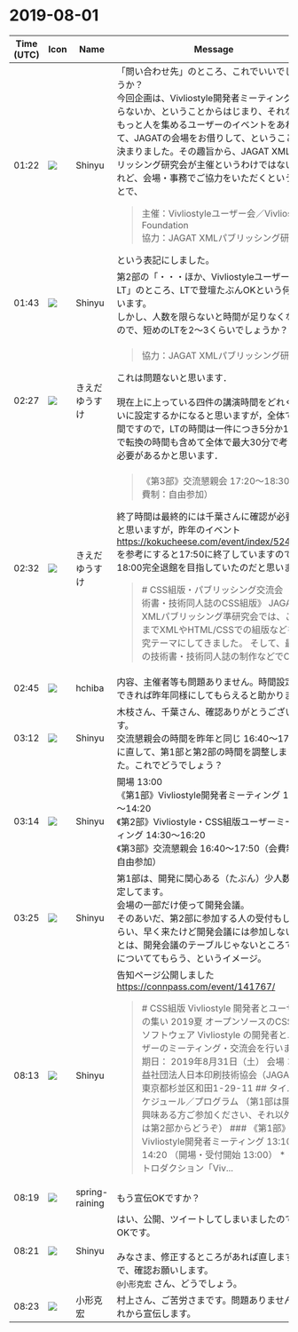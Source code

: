 # 2019-08-01

|Time (UTC)|Icon|Name|Message|
|---|---|---|---|
|01:22|![](https://avatars.slack-edge.com/2019-04-17/604316276593_b98417506de391d2c423_72.jpg)|Shinyu|「問い合わせ先」のところ、これでいいでしょうか？<br>今回企画は、Vivliostyle開発者ミーティングをやらないか、ということからはじまり、それならもっと人を集めるユーザーのイベントをあわせて、JAGATの会場をお借りして、ということで決まりました。その趣旨から、JAGAT XMLパブリッシング研究会が主催というわけではないけれど、会場・事務でご協力をいただくということで、<br><blockquote>主催：Vivliostyleユーザー会／Vivliostyle Foundation<br>協力：JAGAT XMLパブリッシング研究会</blockquote>という表記にしました。|
|01:43|![](https://avatars.slack-edge.com/2019-04-17/604316276593_b98417506de391d2c423_72.jpg)|Shinyu|第2部の「・・・ほか、VivliostyleユーザーのLT」のところ、LTで登壇たぶんOKという何人かいます。　<br>しかし、人数を限らないと時間が足りなくなるので、短めのLTを2〜3くらいでしょうか？|
|02:27|![](https://avatars.slack-edge.com/2019-03-11/571585797168_09840ca518e784c46d3a_72.png)|きえだゆうすけ|<blockquote>協力：JAGAT XMLパブリッシング研究会</blockquote>これは問題ないと思います．<br><br>現在上に上っている四件の講演時間をどれくらいに設定するかになると思いますが，全体で2時間ですので，LTの時間は一件につき5分か10分で転換の時間も含めて全体で最大30分で考える必要があるかと思います．|
|02:32|![](https://avatars.slack-edge.com/2019-03-11/571585797168_09840ca518e784c46d3a_72.png)|きえだゆうすけ|<blockquote>《第3部》交流懇親会 17:20～18:30（会費制：自由参加）</blockquote>終了時間は最終的には千葉さんに確認が必要かと思いますが，昨年のイベント <https://kokucheese.com/event/index/524241/> を参考にすると17:50に終了していますので，18:00完全退館を目指していたのだと思います．<br><blockquote># CSS組版・パブリッシング交流会 《技術書・技術同人誌のCSS組版》 JAGAT XMLパブリッシング準研究会では、これまでXMLやHTML/CSSでの組版などを研究テーマにしてきました。 そして、最近の技術書・技術同人誌の制作などでC...</blockquote>|
|02:45|![](https://secure.gravatar.com/avatar/33fe075fa702700fd1adf59918c7b1a5.jpg?s=72&d=https%3A%2F%2Fa.slack-edge.com%2Fdf10d%2Fimg%2Favatars%2Fava_0024-72.png)|hchiba|内容、主催者等も問題ありません。時間設定、できれば昨年同様にしてもらえると助かります。|
|03:12|![](https://avatars.slack-edge.com/2019-04-17/604316276593_b98417506de391d2c423_72.jpg)|Shinyu|木枝さん、千葉さん、確認ありがとうございます。<br>交流懇親会の時間を昨年と同じ 16:40～17:50 に直して、第1部と第2部の時間を調整しました。これでどうでしょう？|
|03:14|![](https://avatars.slack-edge.com/2019-04-17/604316276593_b98417506de391d2c423_72.jpg)|Shinyu|開場 13:00<br>《第1部》Vivliostyle開発者ミーティング 13:10～14:20<br>《第2部》Vivliostyle・CSS組版ユーザーミーティング 14:30～16:20<br>《第3部》交流懇親会 16:40～17:50（会費制：自由参加）|
|03:25|![](https://avatars.slack-edge.com/2019-04-17/604316276593_b98417506de391d2c423_72.jpg)|Shinyu|第1部は、開発に関心ある（たぶん）少人数を想定してます。<br>会場の一部だけ使って開発会議。<br>そのあいだ、第2部に参加する人の受付もしてもらい、早く来たけど開発会議には参加しないひとは、開発会議のテーブルじゃないところで席についててもらう、というイメージ。|
|08:13|![](https://avatars.slack-edge.com/2019-04-17/604316276593_b98417506de391d2c423_72.jpg)|Shinyu|告知ページ公開しました<br><https://connpass.com/event/141767/><br><blockquote># CSS組版 Vivliostyle 開発者とユーザーの集い 2019夏 オープンソースのCSS組版ソフトウェア Vivliostyle の開発者とユーザーのミーティング・交流会を行います。 期日： 2019年8月31日（土） 会場： 公益社団法人日本印刷技術協会（JAGAT）東京都杉並区和田1-29-11 ## タイムスケジュール／プログラム （第1部は開発に興味ある方ご参加ください、それ以外の方は第2部からどうぞ） ### 《第1部》Vivliostyle開発者ミーティング 13:10～14:20 （開場・受付開始 13:00） * イントロダクション「Viv...</blockquote>|
|08:19|![](https://secure.gravatar.com/avatar/1ac180f0868137292905c311b5fff781.jpg?s=72&d=https%3A%2F%2Fa.slack-edge.com%2Fdf10d%2Fimg%2Favatars%2Fava_0009-72.png)|spring-raining|もう宣伝OKですか？|
|08:21|![](https://avatars.slack-edge.com/2019-04-17/604316276593_b98417506de391d2c423_72.jpg)|Shinyu|はい、公開、ツイートしてしまいましたので、OKです。<br><br>みなさま、修正するところがあれば直しますので、確認お願いします。<br>`@小形克宏` さん、どうでしょう。|
|08:23|![](https://avatars.slack-edge.com/2020-01-22/918424979847_0035b70d5fcd5cec902e_72.png)|小形克宏|村上さん、ご苦労さまです。問題ありません。これから宣伝します。|
